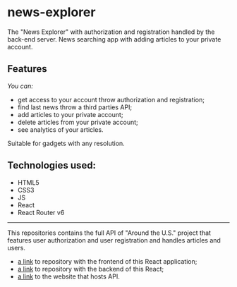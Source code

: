 # news-explorer

The "News Explorer" with authorization and registration handled by the back-end server.
News searching app with adding articles to your private account.

## Features

_You can:_

- get access to your account throw authorization and registration;
- find last news throw a third parties API;
- add articles to your private account;
- delete articles from your private account;
- see analytics of your articles.

Suitable for gadgets with any resolution.

## Technologies used:

- HTML5
- CSS3
- JS
- React
- React Router v6

---

This repositories contains the full API of "Around the U.S." project that features user authorization and user registration and handles articles and users.

- [a link](https://github.com/inndi/news-app) to repository with the frontend of this React application;
- [a link](https://github.com/inndi/news-explorer-api.git) to repository with the backend of this React;
- [a link](https://news-app-wfrp.onrender.com/) to the website that hosts API.
